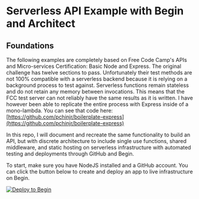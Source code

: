 # Serverless API Example with Begin and Architect

## Foundations
The following examples are completely based on Free Code Camp's APIs and Micro-services Certification: Basic Node and Express. 
The original challenge has twelve sections to pass. Unfortunately their test methods are not 100% compatible with a serverless backend because it is relying on a background process to test against. Serverless functions remain stateless and do not retain any memory between invocations. This means that the FCC test server can not reliably have the same results as it is written. I have however been able to replicate the entire process with Express inside of a mono-lambda. You can see that code here: [https://github.com/pchinjr/boilerplate-express](https://github.com/pchinjr/boilerplate-express)

In this repo, I will document and recreate the same functionality to build an API, but with discrete architecture to include single use functions, shared middleware, and static hosting on serverless infrastructure with automated testing and deployments through GitHub and Begin.

To start, make sure you have NodeJS installed and a GitHub account. You can click the button below to create and deploy an app to live infrastructure on Begin.

[![Deploy to Begin](https://static.begin.com/deploy-to-begin.svg)](https://begin.com/apps/create?template=https://github.com/pchinjr/fcc-apis-microservices-serverless)